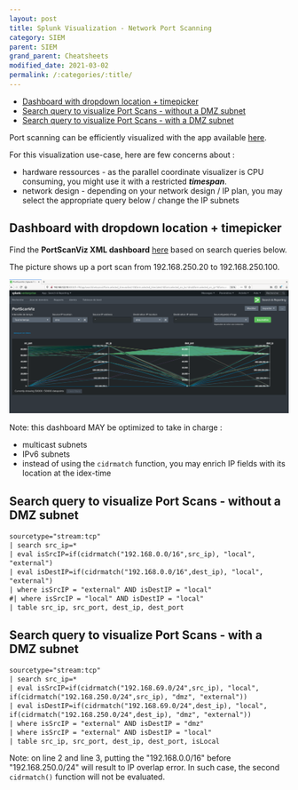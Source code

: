 ```yaml
---
layout: post
title: Splunk Visualization - Network Port Scanning
category: SIEM
parent: SIEM
grand_parent: Cheatsheets
modified_date: 2021-03-02
permalink: /:categories/:title/
---
```

<!-- vscode-markdown-toc -->
* [Dashboard with dropdown location + timepicker](#Dashboardwithdropdownlocationtimepicker)
* [Search query to visualize Port Scans - without a DMZ subnet](#SearchquerytovisualizePortScans-withoutaDMZsubnet)
* [Search query to visualize Port Scans - with a DMZ subnet](#SearchquerytovisualizePortScans-withaDMZsubnet)

<!-- vscode-markdown-toc-config
	numbering=false
	autoSave=true
	/vscode-markdown-toc-config -->
<!-- /vscode-markdown-toc -->

Port scanning can be efficiently visualized with the app available [here](https://splunkbase.splunk.com/app/3137/).

For this visualization use-case, here are few concerns about :
 * hardware ressources - as the parallel coordinate visualizer is CPU consuming, you might use it with a restricted ***timespan***.
 * network design - depending on your network design / IP plan, you may select the appropriate query below / change the IP subnets

## <a name='Dashboardwithdropdownlocationtimepicker'></a>Dashboard with dropdown location + timepicker 

Find the **PortScanViz XML dashboard** [here](/docs/siem/siem-splunk-portscan-dashboard.xml) based on search queries below.

The picture shows up a port scan from 192.168.250.20 to 192.168.250.100.

![.](/assets/images/siem-splunk-portscan-dashboard.png)

Note: this dashboard MAY be optimized to take in charge :
- multicast subnets
- IPv6 subnets
- instead of using the ```cidrmatch``` function, you may enrich IP fields with its location at the idex-time

## <a name='SearchquerytovisualizePortScans-withoutaDMZsubnet'></a>Search query to visualize Port Scans - without a DMZ subnet 

```spl
sourcetype="stream:tcp" 
| search src_ip=*
| eval isSrcIP=if(cidrmatch("192.168.0.0/16",src_ip), "local", "external") 
| eval isDestIP=if(cidrmatch("192.168.0.0/16",dest_ip), "local", "external") 
| where isSrcIP = "external" AND isDestIP = "local" 
#| where isSrcIP = "local" AND isDestIP = "local" 
| table src_ip, src_port, dest_ip, dest_port
```

## <a name='SearchquerytovisualizePortScans-withaDMZsubnet'></a>Search query to visualize Port Scans - with a DMZ subnet 

```spl
sourcetype="stream:tcp" 
| search src_ip=*
| eval isSrcIP=if(cidrmatch("192.168.69.0/24",src_ip), "local", if(cidrmatch("192.168.250.0/24",src_ip), "dmz", "external")) 
| eval isDestIP=if(cidrmatch("192.168.69.0/24",dest_ip), "local", if(cidrmatch("192.168.250.0/24",dest_ip), "dmz", "external")) 
| where isSrcIP = "external" AND isDestIP = "dmz" 
| where isSrcIP = "external" AND isDestIP = "local" 
| table src_ip, src_port, dest_ip, dest_port, isLocal
```

Note: on line 2 and line 3, putting the "192.168.0.0/16" before "192.168.250.0/24" will result to IP overlap error.
In such case, the second ```cidrmatch()``` function will not be evaluated.
